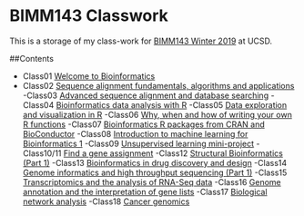 # BIMM143 Classwork

This is a storage of my class-work for [BIMM143 Winter 2019](https://bioboot.github.io/bimm143_W19_rp/) at UCSD.

##Contents    

- Class01 [Welcome to Bioinformatics]()
- Class02 [Sequence alignment fundamentals, algorithms and applications]()
-Class03 [Advanced sequence alignment and database searching]()
-Class04 [Bioinformatics data analysis with R]()
-Class05 [Data exploration and visualization in R](file:///Users/rpyala/Desktop/BIMM143_W19/bimm143_github/class05/class05.html)
-Class06 [Why, when and how of writing your own R functions]()
-Class07 [Bioinformatics R packages from CRAN and BioConductor]()
-Class08 [Introduction to machine learning for Bioinformatics 1](https://github.com/rpyala/BIMM143_W19/blob/master/class08/class08_-_kmeans.md)
-Class09 [Unsupervised learning mini-project]()
-Class10/11 [Find a gene assignment]()
-Class12 [Structural Bioinformatics (Part 1)]()
-Class13 [Bioinformatics in drug discovery and design]()
-Class14 [Genome informatics and high throughput sequencing (Part 1)]()
-Class15 [Transcriptomics and the analysis of RNA-Seq data]()
-Class16 [Genome annotation and the interpretation of gene lists]()
-Class17 [Biological network analysis]()
-Class18 [Cancer genomics](https://github.com/rpyala/BIMM143_W19/blob/master/class%2018/class_18.md)
